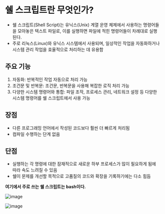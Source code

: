 # 쉘 스크립트란 무엇인가?
- 쉘 스크립트(Shell Script)는 유닉스(Unix) 계열 운영 체제에서 사용하는 명령어들을 모아놓은 텍스트 파일로, 이를 실행하면 파일에 적힌 명령어들이 차례대로 실행된다.
- 주로 리눅스(Linux)와 유닉스 시스템에서 사용되며, 일상적인 작업을 자동화하거나 시스템 관리 작업을 효율적으로 처리하는 데 유용함
## 주요 기능
1. 자동화: 반복적인 작업 자동으로 처리 가능
2. 조건문 및 반복문: 조건문, 반복문을 사용해 복잡한 로직 처리 가능
3. 다양한 시스템 명령어와 통합: 파일 조작, 프로세스 관리, 네트워크 설정 등 다양한 시스템 명령어를 쉘 스크립트에서 사용 가능

## 장점
- 다른 프로그래밍 언어에서 작성된 코드보다 훨씬 더 빠르게 처리됨
- 컴파일 수행하는 단계 없음

## 단점
- 실행하는 각 명령에 대한 잠재적으로 새로운 하부 프로세스가 많이 필요하게 됨에 따라 속도 느려질 수 있음
- 쉘이 문제를 개선할 목적으로 고품질의 코드와 확장을 기록하기에는 다소 힘듬


**여기에서 주로 쓰는 쉘 스크립트는 bash이다.**

![image](https://github.com/user-attachments/assets/32379fef-8e5b-4b94-ad5c-1c6ee9343a69)

![image](https://github.com/user-attachments/assets/5514a7d1-b79d-4ce3-933a-66889309e612)

